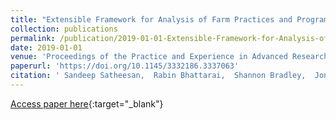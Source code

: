 ```yaml
---
title: "Extensible Framework for Analysis of Farm Practices and Programs"
collection: publications
permalink: /publication/2019-01-01-Extensible-Framework-for-Analysis-of-Farm-Practices-and-Programs
date: 2019-01-01
venue: 'Proceedings of the Practice and Experience in Advanced Research Computing on Rise of the Machines (Learning)'
paperurl: 'https://doi.org/10.1145/3332186.3337063'
citation: ' Sandeep Satheesan,  Rabin Bhattarai,  Shannon Bradley,  Jonathan Coppess,  Lisa Gatzke,  Rishabh Gupta,  Hanseok Jeong,  Jong Lee,  Gowtham Naraharisetty,  Michal Ondrejcek,  Gary Schnitkey,  Yan Zhao,  Christopher Navarro, &quot;Extensible Framework for Analysis of Farm Practices and Programs.&quot; Proceedings of the Practice and Experience in Advanced Research Computing on Rise of the Machines (Learning), 2019.'
---
```

[Access paper here](https://doi.org/10.1145/3332186.3337063){:target="_blank"}

